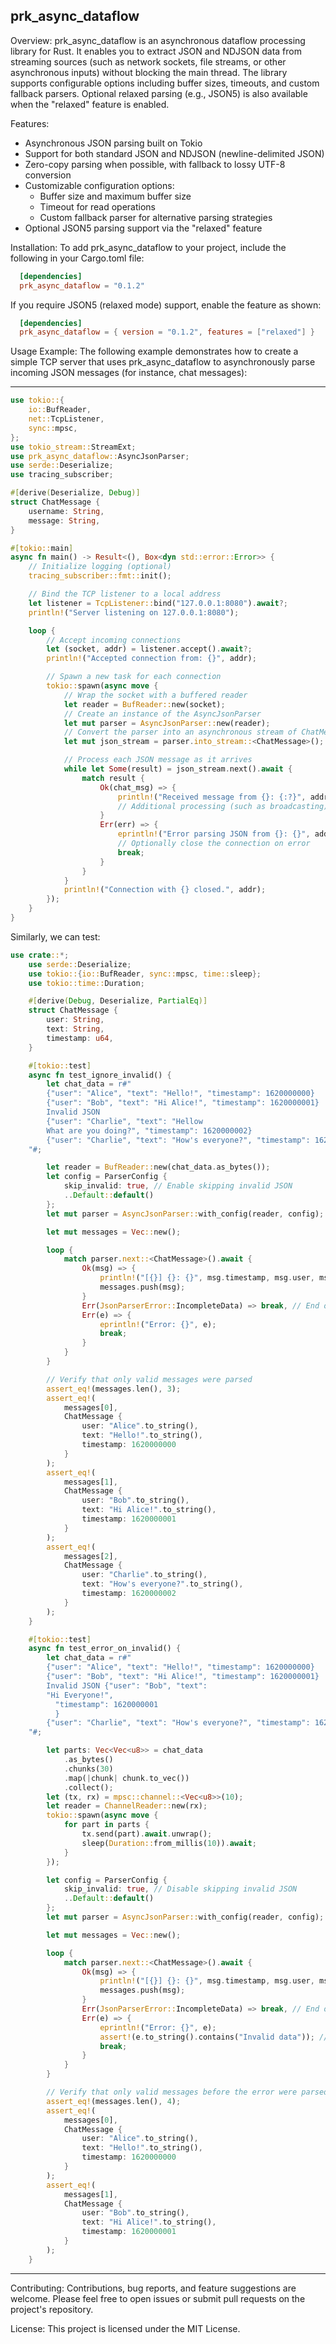 prk_async_dataflow
------------------

Overview:
prk_async_dataflow is an asynchronous dataflow processing library for Rust. It enables you to extract JSON and NDJSON data from streaming sources (such as network sockets, file streams, or other asynchronous inputs) without blocking the main thread. The library supports configurable options including buffer sizes, timeouts, and custom fallback parsers. Optional relaxed parsing (e.g., JSON5) is also available when the "relaxed" feature is enabled.

Features:
- Asynchronous JSON parsing built on Tokio
- Support for both standard JSON and NDJSON (newline-delimited JSON)
- Zero-copy parsing when possible, with fallback to lossy UTF-8 conversion
- Customizable configuration options:
    * Buffer size and maximum buffer size
    * Timeout for read operations
    * Custom fallback parser for alternative parsing strategies
- Optional JSON5 parsing support via the "relaxed" feature

Installation:
To add prk_async_dataflow to your project, include the following in your Cargo.toml file:
```toml
  [dependencies]
  prk_async_dataflow = "0.1.2"
```

If you require JSON5 (relaxed mode) support, enable the feature as shown:
```toml
  [dependencies]
  prk_async_dataflow = { version = "0.1.2", features = ["relaxed"] }
```
Usage Example:
The following example demonstrates how to create a simple TCP server that uses prk_async_dataflow to asynchronously parse incoming JSON messages (for instance, chat messages):

------------------------------------------------------------
```rust
use tokio::{
    io::BufReader,
    net::TcpListener,
    sync::mpsc,
};
use tokio_stream::StreamExt;
use prk_async_dataflow::AsyncJsonParser;
use serde::Deserialize;
use tracing_subscriber;

#[derive(Deserialize, Debug)]
struct ChatMessage {
    username: String,
    message: String,
}

#[tokio::main]
async fn main() -> Result<(), Box<dyn std::error::Error>> {
    // Initialize logging (optional)
    tracing_subscriber::fmt::init();

    // Bind the TCP listener to a local address
    let listener = TcpListener::bind("127.0.0.1:8080").await?;
    println!("Server listening on 127.0.0.1:8080");

    loop {
        // Accept incoming connections
        let (socket, addr) = listener.accept().await?;
        println!("Accepted connection from: {}", addr);

        // Spawn a new task for each connection
        tokio::spawn(async move {
            // Wrap the socket with a buffered reader
            let reader = BufReader::new(socket);
            // Create an instance of the AsyncJsonParser
            let mut parser = AsyncJsonParser::new(reader);
            // Convert the parser into an asynchronous stream of ChatMessage items
            let mut json_stream = parser.into_stream::<ChatMessage>();

            // Process each JSON message as it arrives
            while let Some(result) = json_stream.next().await {
                match result {
                    Ok(chat_msg) => {
                        println!("Received message from {}: {:?}", addr, chat_msg);
                        // Additional processing (such as broadcasting) could be added here
                    }
                    Err(err) => {
                        eprintln!("Error parsing JSON from {}: {}", addr, err);
                        // Optionally close the connection on error
                        break;
                    }
                }
            }
            println!("Connection with {} closed.", addr);
        });
    }
}
```

Similarly, we can test:
```rust
use crate::*;
    use serde::Deserialize;
    use tokio::{io::BufReader, sync::mpsc, time::sleep};
    use tokio::time::Duration;

    #[derive(Debug, Deserialize, PartialEq)]
    struct ChatMessage {
        user: String,
        text: String,
        timestamp: u64,
    }

    #[tokio::test]
    async fn test_ignore_invalid() {
        let chat_data = r#"
        {"user": "Alice", "text": "Hello!", "timestamp": 1620000000}
        {"user": "Bob", "text": "Hi Alice!", "timestamp": 1620000001}
        Invalid JSON 
        {"user": "Charlie", "text": "Hellow
        What are you doing?", "timestamp": 1620000002}
        {"user": "Charlie", "text": "How's everyone?", "timestamp": 1620000002}
    "#;

        let reader = BufReader::new(chat_data.as_bytes());
        let config = ParserConfig {
            skip_invalid: true, // Enable skipping invalid JSON
            ..Default::default()
        };
        let mut parser = AsyncJsonParser::with_config(reader, config);

        let mut messages = Vec::new();

        loop {
            match parser.next::<ChatMessage>().await {
                Ok(msg) => {
                    println!("[{}] {}: {}", msg.timestamp, msg.user, msg.text);
                    messages.push(msg);
                }
                Err(JsonParserError::IncompleteData) => break, // End of stream
                Err(e) => {
                    eprintln!("Error: {}", e);
                    break;
                }
            }
        }

        // Verify that only valid messages were parsed
        assert_eq!(messages.len(), 3);
        assert_eq!(
            messages[0],
            ChatMessage {
                user: "Alice".to_string(),
                text: "Hello!".to_string(),
                timestamp: 1620000000
            }
        );
        assert_eq!(
            messages[1],
            ChatMessage {
                user: "Bob".to_string(),
                text: "Hi Alice!".to_string(),
                timestamp: 1620000001
            }
        );
        assert_eq!(
            messages[2],
            ChatMessage {
                user: "Charlie".to_string(),
                text: "How's everyone?".to_string(),
                timestamp: 1620000002
            }
        );
    }

    #[tokio::test]
    async fn test_error_on_invalid() {
        let chat_data = r#"
        {"user": "Alice", "text": "Hello!", "timestamp": 1620000000}
        {"user": "Bob", "text": "Hi Alice!", "timestamp": 1620000001}
        Invalid JSON {"user": "Bob", "text": 
        "Hi Everyone!",
          "timestamp": 1620000001
          }
        {"user": "Charlie", "text": "How's everyone?", "timestamp": 1620000002}
    "#;

        let parts: Vec<Vec<u8>> = chat_data
            .as_bytes()
            .chunks(30)
            .map(|chunk| chunk.to_vec())
            .collect();
        let (tx, rx) = mpsc::channel::<Vec<u8>>(10);
        let reader = ChannelReader::new(rx);
        tokio::spawn(async move {
            for part in parts {
                tx.send(part).await.unwrap();
                sleep(Duration::from_millis(10)).await;
            }
        });

        let config = ParserConfig {
            skip_invalid: true, // Disable skipping invalid JSON
            ..Default::default()
        };
        let mut parser = AsyncJsonParser::with_config(reader, config);

        let mut messages = Vec::new();

        loop {
            match parser.next::<ChatMessage>().await {
                Ok(msg) => {
                    println!("[{}] {}: {}", msg.timestamp, msg.user, msg.text);
                    messages.push(msg);
                }
                Err(JsonParserError::IncompleteData) => break, // End of stream
                Err(e) => {
                    eprintln!("Error: {}", e);
                    assert!(e.to_string().contains("Invalid data")); // Ensure error is due to invalid JSON
                    break;
                }
            }
        }

        // Verify that only valid messages before the error were parsed
        assert_eq!(messages.len(), 4);
        assert_eq!(
            messages[0],
            ChatMessage {
                user: "Alice".to_string(),
                text: "Hello!".to_string(),
                timestamp: 1620000000
            }
        );
        assert_eq!(
            messages[1],
            ChatMessage {
                user: "Bob".to_string(),
                text: "Hi Alice!".to_string(),
                timestamp: 1620000001
            }
        );
    }
```
------------------------------------------------------------

Contributing:
Contributions, bug reports, and feature suggestions are welcome. Please feel free to open issues or submit pull requests on the project's repository.

License:
This project is licensed under the MIT License.
